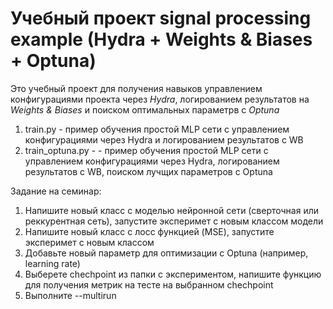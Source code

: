 # Учебный проект signal processing example (Hydra + Weights & Biases + Optuna)

Это учебный проект для получения навыков управлением конфигурациями проекта через *Hydra*, логированием результатов на *Weights & Biases* и поиском оптимальных параметрв с *Optuna*

1. train.py - пример обучения простой MLP сети с управлением конфигурациями через Hydra и логированием результатов с WB
2. train_optuna.py - - пример обучения простой MLP сети с управлением конфигурациями через Hydra, логированием результатов с WB, поиском лучщих параметров с Optuna


Задание на семинар:
1. Напишите новый класс с моделью нейронной сети (сверточная или реккурентная сеть), запустите эксперимет с новым классом модели
2. Напишите новый класс с лосс функцией (MSE), запустите эксперимет с новым классом
3. Добавьте новый параметр для оптимизации с Optuna (например, learning rate)
4. Выберете chechpoint из папки с экспериментом, напишите функцию для получения метрик на тесте на выбранном chechpoint
5. Выполните --multirun
